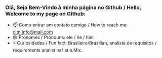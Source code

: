 ### Olá, Seja Bem-Vindo à minha página no Github / Hello, Welcome to my page on Github:

- 📫 Como entrar em contato comigo / How to reach me: cltn.info@mail.com
- 😄 Pronomes / Pronouns: ele / he / him
- ⚡ Curiosidades / Fun fact: Brasileiro/Brazilian, analista de requisitos / requirements analist na/ at e.Mix.

